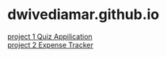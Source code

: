 # dwivediamar.github.io
[project 1 Quiz Appilication](https://dwivediamar.github.io/Quiz_Application/)<br>
[project 2 Expense Tracker](https://dwivediamar.github.io/Expense_Application/)<br>

